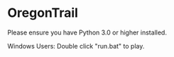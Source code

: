 # OregonTrail
Please ensure you have Python 3.0 or higher installed.

Windows Users: Double click "run.bat" to play.